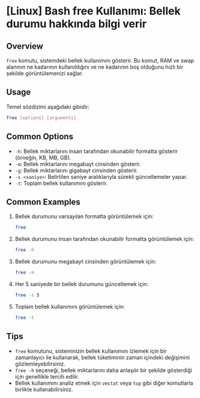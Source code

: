 # [Linux] Bash free Kullanımı: Bellek durumu hakkında bilgi verir

## Overview
`free` komutu, sistemdeki bellek kullanımını gösterir. Bu komut, RAM ve swap alanının ne kadarının kullanıldığını ve ne kadarının boş olduğunu hızlı bir şekilde görüntülemenizi sağlar.

## Usage
Temel sözdizimi aşağıdaki gibidir:
```bash
free [options] [arguments]
```

## Common Options
- `-h`: Bellek miktarlarını insan tarafından okunabilir formatta gösterir (örneğin, KB, MB, GB).
- `-m`: Bellek miktarlarını megabayt cinsinden gösterir.
- `-g`: Bellek miktarlarını gigabayt cinsinden gösterir.
- `-s <saniye>`: Belirtilen saniye aralıklarıyla sürekli güncellemeler yapar.
- `-t`: Toplam bellek kullanımını gösterir.

## Common Examples
1. Bellek durumunu varsayılan formatta görüntülemek için:
   ```bash
   free
   ```

2. Bellek durumunu insan tarafından okunabilir formatta görüntülemek için:
   ```bash
   free -h
   ```

3. Bellek durumunu megabayt cinsinden görüntülemek için:
   ```bash
   free -m
   ```

4. Her 5 saniyede bir bellek durumunu güncellemek için:
   ```bash
   free -s 5
   ```

5. Toplam bellek kullanımını görüntülemek için:
   ```bash
   free -t
   ```

## Tips
- `free` komutunu, sisteminizin bellek kullanımını izlemek için bir zamanlayıcı ile kullanarak, bellek tüketiminin zaman içindeki değişimini gözlemleyebilirsiniz.
- `free -h` seçeneği, bellek miktarlarını daha anlaşılır bir şekilde gösterdiği için genellikle tercih edilir.
- Bellek kullanımını analiz etmek için `vmstat` veya `top` gibi diğer komutlarla birlikte kullanabilirsiniz.